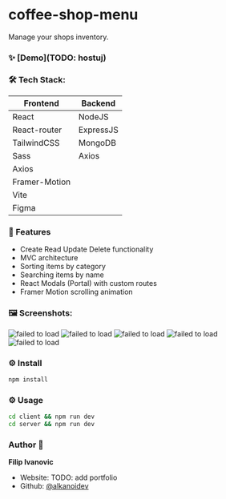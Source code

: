 # coffee-shop-menu

Manage your shops inventory.

### ✨ [Demo](TODO: hostuj)

### 🛠 Tech Stack:
| Frontend      | Backend     |
| ------------- | ----------- |
| React         | NodeJS      |
| React-router  | ExpressJS   |
| TailwindCSS   | MongoDB     |
| Sass          | Axios       | 
| Axios         |         
| Framer-Motion |         
| Vite          |
| Figma         |

### 🚀 Features
- Create Read Update Delete functionality
- MVC architecture
- Sorting items by category
- Searching items by name
- React Modals (Portal) with custom routes
- Framer Motion scrolling animation

### 🖼 Screenshots:

![failed to load](https://raw.githubusercontent.com/alkanoidev/coffee-shop-menu/master/screenshots/Screenshot2022-05-23173142.png)
![failed to load](https://raw.githubusercontent.com/alkanoidev/coffee-shop-menu/master/screenshots/Screenshot2022-05-23173221.png)
![failed to load](https://raw.githubusercontent.com/alkanoidev/coffee-shop-menu/master/screenshots/Screenshot2022-05-23173240.png)
![failed to load](https://raw.githubusercontent.com/alkanoidev/coffee-shop-menu/master/screenshots/Screenshot2022-05-23173257.png)
![failed to load](https://raw.githubusercontent.com/alkanoidev/coffee-shop-menu/master/screenshots/Screenshot2022-05-23173316.png)

### ⚙ Install

```sh
npm install
```

### ⚙ Usage

```sh
cd client && npm run dev
cd server && npm run dev
```

### Author 👋

 **Filip Ivanovic**

* Website: TODO: add portfolio
* Github: [@alkanoidev](https://github.com/alkanoidev)

